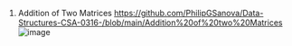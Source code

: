1. Addition of Two Matrices
https://github.com/PhilipGSanova/Data-Structures-CSA-0316-/blob/main/Addition%20of%20two%20Matrices
![image](https://github.com/PhilipGSanova/Data-Structures-CSA-0316-/assets/148738151/b8640936-bda1-465b-9496-a0775388793e)
